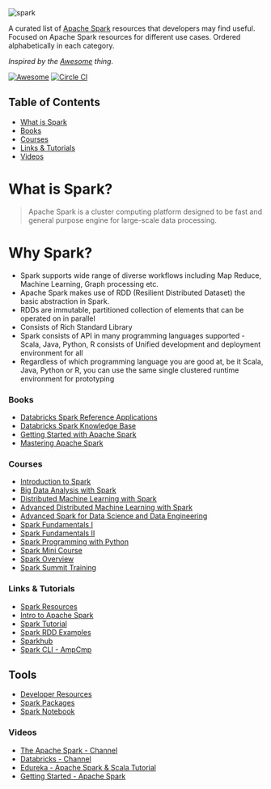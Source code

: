 
<img src="http://snowplowanalytics.com/assets/img/blog/2015/05/spark_logo.png" alt="spark">

A curated list of [Apache Spark](http://spark.apache.org/) resources that developers may find useful. Focused on Apache Spark resources for different use cases. Ordered alphabetically in each category.

*Inspired by the <a href="https://github.com/sindresorhus/awesome">Awesome</a> thing.*

[![Awesome](https://cdn.rawgit.com/sindresorhus/awesome/d7305f38d29fed78fa85652e3a63e154dd8e8829/media/badge.svg)](https://github.com/sindresorhus/awesome)
[![Circle CI](https://circleci.com/gh/sumitarora/awesome-spark.svg?style=svg)](https://circleci.com/gh/sumitarora/awesome-spark)


## Table of Contents
*  [What is Spark](#what-is-spark-)
*  [Books](#books)
*  [Courses](#courses)
*  [Links & Tutorials](#links-&-tutorials-)
*  [Videos](#videos)

# What is Spark?

> Apache Spark is a cluster computing platform designed to be fast and general purpose engine for large-scale data processing.

# Why Spark?

* Spark supports wide range of diverse workflows including Map Reduce, Machine Learning, Graph processing etc.
* Apache Spark makes use of RDD (Resilient Distributed Dataset) the basic abstraction in Spark.
* RDDs are immutable, partitioned collection of elements that can be operated on in parallel
* Consists of Rich Standard Library
* Spark consists of API in many programming languages supported - Scala, Java, Python, R consists of Unified development and deployment environment for all
* Regardless of which programming language you are good at, be it Scala, Java, Python or R, you can use the same single clustered runtime environment for prototyping

### Books
* [Databricks Spark Reference Applications](https://www.gitbook.com/book/databricks/databricks-spark-reference-applications/details)
* [Databricks Spark Knowledge Base](https://www.gitbook.com/book/databricks/databricks-spark-knowledge-base/details)
* [Getting Started with Apache Spark](https://www.mapr.com/ebooks/spark/)
* [Mastering Apache Spark](https://www.gitbook.com/book/jaceklaskowski/mastering-apache-spark/details)

### Courses
* [Introduction to Spark](https://www.edx.org/course/introduction-spark-uc-berkeleyx-cs105x)
* [Big Data Analysis with Spark](https://www.edx.org/course/big-data-analysis-spark-uc-berkeleyx-cs110x)
* [Distributed Machine Learning with Spark](https://www.edx.org/course/distributed-machine-learning-spark-uc-berkeleyx-cs120x)
* [Advanced Distributed Machine Learning with Spark](https://www.edx.org/course/advanced-distributed-machine-learning-uc-berkeleyx-cs125x)
* [Advanced Spark for Data Science and Data Engineering](https://www.edx.org/course/advanced-spark-data-science-data-uc-berkeleyx-cs115x)
* [Spark Fundamentals I](http://bigdatauniversity.com/courses/spark-fundamentals/)
* [Spark Fundamentals II](http://bigdatauniversity.com/courses/spark-fundamentals-ii/)
* [Spark Programming with Python](http://bigdatauniversity.com/courses/spark-programming-with-python/)
* [Spark Mini Course](http://ampcamp.berkeley.edu/big-data-mini-course/)
* [Spark Overview](http://bigdatauniversity.com/courses/spark-overview/)
* [Spark Summit Training](https://databricks-training.s3.amazonaws.com/index.html)

### Links & Tutorials
* [Spark Resources](https://wegetsignal.wordpress.com/2015/02/25/spark-resources/)
* [Intro to Apache Spark](http://stanford.edu/~rezab/sparkclass/slides/itas_workshop.pdf)
* [Spark Tutorial](http://homepage.cs.latrobe.edu.au/zhe/ZhenHeSparkRDDAPIExamples.html)
* [Spark RDD Examples](http://homepage.cs.latrobe.edu.au/zhe/ZhenHeSparkRDDAPIExamples.html)
* [Sparkhub](https://sparkhub.databricks.com/)
* [Spark CLI - AmpCmp](http://ampcamp.berkeley.edu/3/exercises/index.html)

## Tools
* [Developer Resources](https://databricks.com/spark/developer-resources)
* [Spark Packages](http://spark-packages.org/)
* [Spark Notebook](https://github.com/andypetrella/spark-notebook)

### Videos
* [The Apache Spark - Channel](https://www.youtube.com/user/TheApacheSpark)
* [Databricks - Channel](https://www.youtube.com/channel/UC3q8O3Bh2Le8Rj1-Q-_UUbA)
* [Edureka - Apache Spark & Scala Tutorial](https://www.youtube.com/watch?v=7k_9sdTOdX4&list=PL9ooVrP1hQOGyFc60sExNX1qBWJyV5IMb)
* [Getting Started - Apache Spark](https://www.youtube.com/playlist?list=PLf0swTFhTI8rjBS9zJGReO1IWLf7Lpi7g&nohtml5=False)
